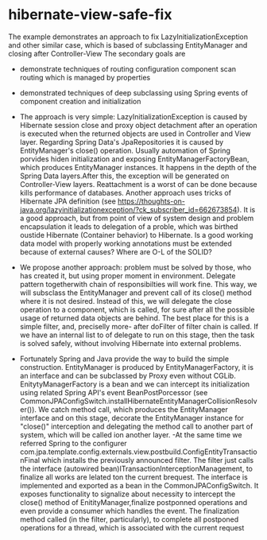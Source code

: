 # hibernate-view-safe-fix
The example demonstrates an approach to fix LazyInitializationException and other similar case, which is based of subclassing EntityManager and closing after Controller-View
The secondary goals are 
- demonstrate techniques of  routing configuration component scan routing which is managed by properties
- demonstrated techniques of deep subclassing using Spring events of component creation and initialization

- The approach is very simple: LazyInitializationException  is caused by Hibernate session close and proxy object detachment after an operation is executed when the returned objects are used in Controller and View layer. Regarding Spring Data's JpaRepositories it is caused by EntityManager's close() operation.  Usually automation of Spring porvides hiden initialization and exposing EntityManagerFactoryBean, which produces EntityManager instances. It  happens in the depth of the Spring Data layers.After this, the  exception will be generated on Controller-View layers. Reattachment is a worst of can be done because kills performance of databases.
Another approach uses tricks of Hibernate JPA definition (see https://thoughts-on-java.org/lazyinitializationexception/?ck_subscriber_id=662673854). It is a good approach, but from point of view of system design and problem encapsulation it leads to delegation of a proble, which was birthed oustide Hibernate (Container behavior) to Hibernate. Is  a good working data model with properly working annotations must be extended because of external causes? Where are O-L of  the SOLID? 
- We propose another approach: problem must be solved by those, who has created it, but using proper moment in environment. Delegate pattern togetherwith chain of responsibilties will work  fine. This way, we will subsclass the EntityManager and prevent call of its close() method where it is not desired. Instead of this, we will delegate the close operation to a component, which is called, for sure after all the possible usage of returned data objects are behind. The best place for this is a simple filter, and, preciselly more- after doFilter of filter chain is called. If we have an internal list to of delegate to run on this stage, then the task is solved safely, without involving Hibernate into external problems.  
- Fortunately Spring and Java provide the way to build the simple construction. EntityManager is produced by EntityManagerFactory, it is an interface and can be subclassed by Proxy even without CGLib. EnitytyManagerFactory is a bean and we can intercept its initialization using related Spring API's event BeanPostPorcessor (see CommonJPAConfigSwitch.installHibernateEntityManagerCollisionResolver()). We catch method call, which produces the EntityManager interface and on this stage, decorate the EntityManager instance for "close()" interception and delegating the method call to another part  of system, which will be called ion another layer. 
-At the same time we referred Spring to the configurer com.jpa.template.config.externals.view.postbuild.ConfigEntityTransactionFinal which installs the previously announced filter. The filter just  calls the interface (autowired bean)ITransactionInterceptionManagement, to finalize all works are lelated ton the current brequest. The interface is implemented and exported as a bean in the CommonJPAConfigSwitch. It exposes functionality to signalize about necessity to intercept the close() method of EnitityManager,finalize postponned operations and even provide a consumer which handles the event. The finalization method called (in the filter, particularly), to complete all postponed operations for a thread, which is associated with the current request  
